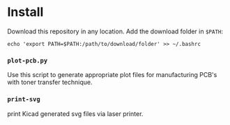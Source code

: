 # Install 

Download this repository in any location. Add the download folder in `$PATH`: 

```
echo 'export PATH=$PATH:/path/to/download/folder' >> ~/.bashrc  
```

### `plot-pcb.py`

Use this script to generate appropriate plot files for manufacturing PCB's with toner transfer technique. 

### `print-svg`

print Kicad generated svg files via laser printer. 
